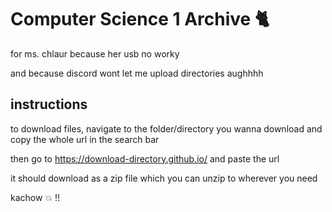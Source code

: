# Computer Science 1 Archive 🐈

for ms. chlaur because her usb no worky

and because discord wont let me upload directories aughhhh

## instructions

to download files, navigate to the folder/directory you wanna download and copy the whole url in the search bar

then go to https://download-directory.github.io/ and paste the url

it should download as a zip file which you can unzip to wherever you need

kachow 💥
!!
